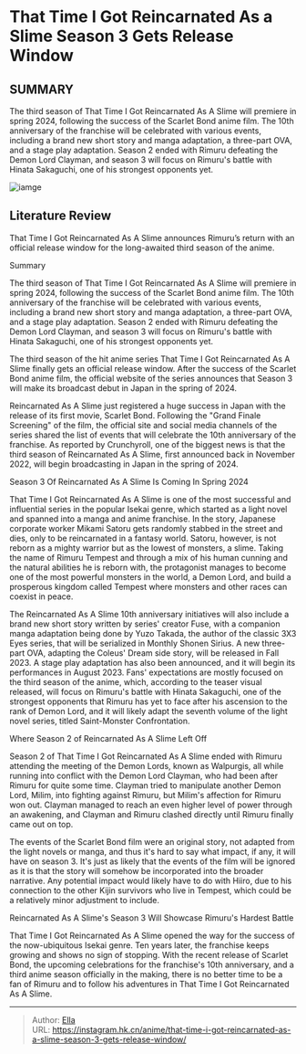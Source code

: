 # That Time I Got Reincarnated As a Slime Season 3 Gets Release Window


## SUMMARY 



  The third season of That Time I Got Reincarnated As A Slime will premiere in spring 2024, following the success of the Scarlet Bond anime film.   The 10th anniversary of the franchise will be celebrated with various events, including a brand new short story and manga adaptation, a three-part OVA, and a stage play adaptation.   Season 2 ended with Rimuru defeating the Demon Lord Clayman, and season 3 will focus on Rimuru&#39;s battle with Hinata Sakaguchi, one of his strongest opponents yet.  

![iamge]()

## Literature Review

That Time I Got Reincarnated As A Slime announces Rimuru’s return with an official release window for the long-awaited third season of the anime. 


Summary

  The third season of That Time I Got Reincarnated As A Slime will premiere in spring 2024, following the success of the Scarlet Bond anime film.   The 10th anniversary of the franchise will be celebrated with various events, including a brand new short story and manga adaptation, a three-part OVA, and a stage play adaptation.   Season 2 ended with Rimuru defeating the Demon Lord Clayman, and season 3 will focus on Rimuru&#39;s battle with Hinata Sakaguchi, one of his strongest opponents yet.  





The third season of the hit anime series That Time I Got Reincarnated As A Slime finally gets an official release window. After the success of the Scarlet Bond anime film, the official website of the series announces that Season 3 will make its broadcast debut in Japan in the spring of 2024.




Reincarnated As A Slime just registered a huge success in Japan with the release of its first movie, Scarlet Bond. Following the &#34;Grand Finale Screening&#34; of the film, the official site and social media channels of the series shared the list of events that will celebrate the 10th anniversary of the franchise. As reported by Crunchyroll, one of the biggest news is that the third season of Reincarnated As A Slime, first announced back in November 2022, will begin broadcasting in Japan in the spring of 2024.


 Season 3 Of Reincarnated As A Slime Is Coming In Spring 2024 
          

That Time I Got Reincarnated As A Slime is one of the most successful and influential series in the popular Isekai genre, which started as a light novel and spanned into a manga and anime franchise. In the story, Japanese corporate worker Mikami Satoru gets randomly stabbed in the street and dies, only to be reincarnated in a fantasy world. Satoru, however, is not reborn as a mighty warrior but as the lowest of monsters, a slime. Taking the name of Rimuru Tempest and through a mix of his human cunning and the natural abilities he is reborn with, the protagonist manages to become one of the most powerful monsters in the world, a Demon Lord, and build a prosperous kingdom called Tempest where monsters and other races can coexist in peace.




The Reincarnated As A Slime 10th anniversary initiatives will also include a brand new short story written by series&#39; creator Fuse, with a companion manga adaptation being done by Yuzo Takada, the author of the classic 3X3 Eyes series, that will be serialized in Monthly Shonen Sirius. A new three-part OVA, adapting the Coleus&#39; Dream side story, will be released in Fall 2023. A stage play adaptation has also been announced, and it will begin its performances in August 2023. Fans&#39; expectations are mostly focused on the third season of the anime, which, according to the teaser visual released, will focus on Rimuru&#39;s battle with Hinata Sakaguchi, one of the strongest opponents that Rimuru has yet to face after his ascension to the rank of Demon Lord, and it will likely adapt the seventh volume of the light novel series, titled Saint-Monster Confrontation.



 Where Season 2 of Reincarnated As A Slime Left Off 
          




Season 2 of That Time I Got Reincarnated As A Slime ended with Rimuru attending the meeting of the Demon Lords, known as Walpurgis, all while running into conflict with the Demon Lord Clayman, who had been after Rimuru for quite some time. Clayman tried to manipulate another Demon Lord, Milim, into fighting against Rimuru, but Milim&#39;s affection for Rimuru won out. Clayman managed to reach an even higher level of power through an awakening, and Clayman and Rimuru clashed directly until Rimuru finally came out on top.

The events of the Scarlet Bond film were an original story, not adapted from the light novels or manga, and thus it&#39;s hard to say what impact, if any, it will have on season 3. It&#39;s just as likely that the events of the film will be ignored as it is that the story will somehow be incorporated into the broader narrative. Any potential impact would likely have to do with Hiiro, due to his connection to the other Kijin survivors who live in Tempest, which could be a relatively minor adjustment to include.






 Reincarnated As A Slime&#39;s Season 3 Will Showcase Rimuru&#39;s Hardest Battle 
          

That Time I Got Reincarnated As A Slime opened the way for the success of the now-ubiquitous Isekai genre. Ten years later, the franchise keeps growing and shows no sign of stopping. With the recent release of Scarlet Bond, the upcoming celebrations for the franchise&#39;s 10th anniversary, and a third anime season officially in the making, there is no better time to be a fan of Rimuru and to follow his adventures in That Time I Got Reincarnated As A Slime.



---

> Author: [Ella](https://instagram.hk.cn/)  
> URL: https://instagram.hk.cn/anime/that-time-i-got-reincarnated-as-a-slime-season-3-gets-release-window/  

